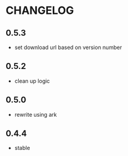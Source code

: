 CHANGELOG
=========

0.5.3
-----
* set download url based on version number

0.5.2
-----
* clean up logic

0.5.0
-----
* rewrite using ark

0.4.4
-----
* stable
